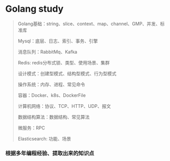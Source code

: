 # Golang study

> Golang基础：string、slice、context、map、channel、GMP、并发、标准库
> 
> Mysql：底层、日志、索引、事务、引擎
> 
> 消息队列：RabbitMq、Kafka
> 
> Redis: redis分布式锁、类型、使用场景、集群
> 
> 设计模式：创建型模式、结构型模式、行为型模式
> 
> 操作系统：内存、进程、常见命令
> 
> 容器：Docker、k8s、DockerFile
> 
> 计算机网络：协议、TCP、HTTP、UDP、报文
> 
> 数据结构算法：数据结构、常见算法
> 
> 微服务：RPC
> 
> Elasticsearch: 功能、场景

### 根据多年编程经验、提取出来的知识点
